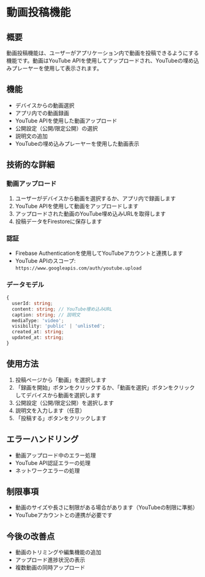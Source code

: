 # 動画投稿機能

## 概要
動画投稿機能は、ユーザーがアプリケーション内で動画を投稿できるようにする機能です。動画はYouTube APIを使用してアップロードされ、YouTubeの埋め込みプレーヤーを使用して表示されます。

## 機能
- デバイスからの動画選択
- アプリ内での動画録画
- YouTube APIを使用した動画アップロード
- 公開設定（公開/限定公開）の選択
- 説明文の追加
- YouTubeの埋め込みプレーヤーを使用した動画表示

## 技術的な詳細
### 動画アップロード
1. ユーザーがデバイスから動画を選択するか、アプリ内で録画します
2. YouTube APIを使用して動画をアップロードします
3. アップロードされた動画のYouTube埋め込みURLを取得します
4. 投稿データをFirestoreに保存します

### 認証
- Firebase Authenticationを使用してYouTubeアカウントと連携します
- YouTube APIのスコープ: `https://www.googleapis.com/auth/youtube.upload`

### データモデル
```typescript
{
  userId: string;
  content: string; // YouTube埋め込みURL
  caption: string; // 説明文
  mediaType: 'video';
  visibility: 'public' | 'unlisted';
  created_at: string;
  updated_at: string;
}
```

## 使用方法
1. 投稿ページから「動画」を選択します
2. 「録画を開始」ボタンをクリックするか、「動画を選択」ボタンをクリックしてデバイスから動画を選択します
3. 公開設定（公開/限定公開）を選択します
4. 説明文を入力します（任意）
5. 「投稿する」ボタンをクリックします

## エラーハンドリング
- 動画アップロード中のエラー処理
- YouTube API認証エラーの処理
- ネットワークエラーの処理

## 制限事項
- 動画のサイズや長さに制限がある場合があります（YouTubeの制限に準拠）
- YouTubeアカウントとの連携が必要です

## 今後の改善点
- 動画のトリミングや編集機能の追加
- アップロード進捗状況の表示
- 複数動画の同時アップロード
